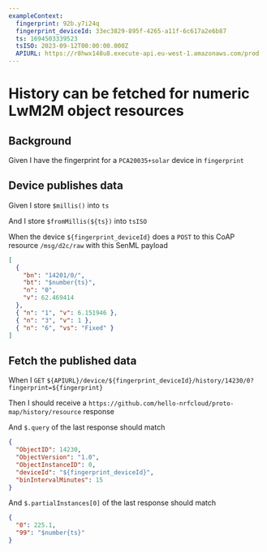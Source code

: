```yaml
---
exampleContext:
  fingerprint: 92b.y7i24q
  fingerprint_deviceId: 33ec3829-895f-4265-a11f-6c617a2e6b87
  ts: 1694503339523
  tsISO: 2023-09-12T00:00:00.000Z
  APIURL: https://r8hwx148u8.execute-api.eu-west-1.amazonaws.com/prod
---
```


# History can be fetched for numeric LwM2M object resources

## Background

Given I have the fingerprint for a `PCA20035+solar` device in `fingerprint`

## Device publishes data

Given I store `$millis()` into `ts`

And I store `$fromMillis(${ts})` into `tsISO`

When the device `${fingerprint_deviceId}` does a `POST` to this CoAP resource
`/msg/d2c/raw` with this SenML payload

```json
[
  {
    "bn": "14201/0/",
    "bt": "$number{ts}",
    "n": "0",
    "v": 62.469414
  },
  { "n": "1", "v": 6.151946 },
  { "n": "3", "v": 1 },
  { "n": "6", "vs": "Fixed" }
]
```

## Fetch the published data

When I `GET`
`${APIURL}/device/${fingerprint_deviceId}/history/14230/0?fingerprint=${fingerprint}`

Then I should receive a
`https://github.com/hello-nrfcloud/proto-map/history/resource` response

And `$.query` of the last response should match

```json
{
  "ObjectID": 14230,
  "ObjectVersion": "1.0",
  "ObjectInstanceID": 0,
  "deviceId": "${fingerprint_deviceId}",
  "binIntervalMinutes": 15
}
```

And `$.partialInstances[0]` of the last response should match

```json
{
  "0": 225.1,
  "99": "$number{ts}"
}
```
